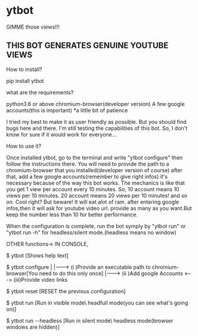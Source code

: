 # ytbot
GIMME those views!!!


## THIS BOT GENERATES GENUINE YOUTUBE VIEWS ##

How to install?

pip install ytbot

what are the requirements?

python3.6 or above
chromium-browser(developer version) 
A few google accounts(this is important) 
*a little bit of patience


I tried my best to make it as user friendly as possible. But you should find bugs here and there. I'm still testing the capabilities of this bot. So, I don't know for sure if it would work for everyone...

How to use it?

Once installed ytbot, go to the terminal and write "ytbot configure" then follow the instructions there. 
You will need to provide the path to a chromium-browser that you installed(developer version of course) after that, add a few google accounts(remember to give right infos) it's necessary because of the way this bot works. 
The mechanics is like that you get 1 view per account every 10 minutes. So, 10 account means 10 views per 10 minutes. 20 account means 20 views per 10 minutes! and so on. Cool right? But beware! It will eat alot of ram.
after entering google infos,then it will ask for youtube video url. provide as many as you want.But keep the number less than 10 for better performance.

When the configuration is complete, run the bot symply by "ytbot run" or "ytbot run -h" for headless/silent mode.(headless means no window)

OTHER functions->
IN CONSOLE,

$ ytbot
[Shows help text]

$ ytbot configure
            |
            |---> (i  )Provide an executable path to chromium-browser[You need to do this only once]
            |---> (ii )Add google Accounts
            <---> (iii)Provide video links

$ ytbot reset
[RESET the previous configuration]


$ ytbot run 
[Run in visible mode\ headfull mode(you can see what's going on)]

$ ytbot run --headless
[Run in silent mode\ headless mode(browser windows are hidden)]




            

